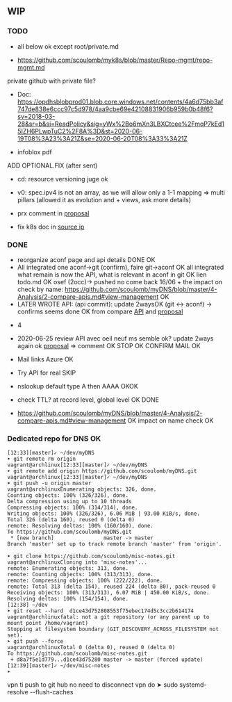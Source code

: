 ## WIP

### TODO

- all below ok except root/private.md

- https://github.com/scoulomb/myk8s/blob/master/Repo-mgmt/repo-mgmt.md

 private github with private file?
- Doc: https://opdhsblobprod01.blob.core.windows.net/contents/4a6d75bb3af747de838e6ccc97c5d978/4aa9cbe69e42108831906b959b0b48f6?sv=2018-03-28&sr=b&si=ReadPolicy&sig=yWx%2Bo6mXn3LBXCtcee%2FmqP7kEd15IZH6PLwpTuC2%2F8A%3D&st=2020-06-19T08%3A23%3A21Z&se=2020-06-20T08%3A33%3A21Z
+ infoblox pdf

ADD OPTIONAL.FIX (after sent)
- cd: resource versioning juge ok
- v0: spec.ipv4 is not an array, as we will allow only a 1-1 mapping => multi pillars (allowed it as evolution and + views, ask more details)
- prx comment in [proposal](4-Analysis/4-private-proposal.md) 

- fix k8s doc in [source ip](2-advanced-bind/1-bind-in-docker-and-kubernetes/2-understand-source-ip-in-k8s.md#doc-typo)

### DONE

- reorganize aconf page and api details DONE OK
- All integrated one aconf->git (confirm), faire git->aconf
OK all integrated what remain is now the API, what is relevant in aconf in git OK
lien todo.md OK osef (2occ)-> pushed no come back
16/06 + the impact on check by name: https://github.com/scoulomb/myDNS/blob/master/4-Analysis/2-compare-apis.md#view-management OK
- LATER WROTE API: (api commit): update 2waysOK (git <-> aconf) -> confirms seems done OK
from compare [API](4-Analysis/2-compare-apis.md#Notes-on-record-set-creation-API) and [proposal](4-Analysis/3-b-towards-a-k8s-like-api-apply-same-concept-to-DNS.md)
+ 4

-  2020-06-25 review API avec oeil neuf ms semble ok? update 2ways again ok
[proposal](4-Analysis/4-private-proposal.md#host-body) => comment OK
STOP OK CONFIRM MAIL OK


- Mail links Azure OK
- Try API for real SKIP
- nslookup default type A then AAAA OKOK
- check TTL? at record level, global level OK DONE                                                                                                                                                                                                                                                                                                                                         
-  https://github.com/scoulomb/myDNS/blob/master/4-Analysis/2-compare-apis.md#view-management OK
impact on name check OK

### Dedicated repo for DNS OK

````shell script
[12:33][master]✓ ~/dev/myDNS
➤ git remote rm origin                                                                                                                                                        vagrant@archlinux[12:33][master]✓ ~/dev/myDNS
➤ git remote add origin https://github.com/scoulomb/myDNS.git                                                                                                                 vagrant@archlinux[12:33][master]✓ ~/dev/myDNS
➤ git push -u origin master                                                                                                                                                   vagrant@archlinuxEnumerating objects: 326, done.
Counting objects: 100% (326/326), done.
Delta compression using up to 10 threads
Compressing objects: 100% (314/314), done.
Writing objects: 100% (326/326), 6.06 MiB | 93.00 KiB/s, done.
Total 326 (delta 160), reused 0 (delta 0)
remote: Resolving deltas: 100% (160/160), done.
To https://github.com/scoulomb/myDNS.git
 * [new branch]                master -> master
Branch 'master' set up to track remote branch 'master' from 'origin'.

➤ git clone https://github.com/scoulomb/misc-notes.git                                                                                                                        vagrant@archlinuxCloning into 'misc-notes'...
remote: Enumerating objects: 313, done.
remote: Counting objects: 100% (313/313), done.
remote: Compressing objects: 100% (222/222), done.
remote: Total 313 (delta 154), reused 224 (delta 80), pack-reused 0
Receiving objects: 100% (313/313), 6.07 MiB | 450.00 KiB/s, done.
Resolving deltas: 100% (154/154), done.
[12:38] ~/dev
➤ git reset --hard  d1ce43d752808553f75ebec174d5c3cc2b614174                                                                                                                  vagrant@archlinuxfatal: not a git repository (or any parent up to mount point /home/vagrant)
Stopping at filesystem boundary (GIT_DISCOVERY_ACROSS_FILESYSTEM not set).
➤ git push --force                                                                                                                                                            vagrant@archlinuxTotal 0 (delta 0), reused 0 (delta 0)
To https://github.com/scoulomb/misc-notes.git
 + d8a7f5e1d779...d1ce43d75280 master -> master (forced update)
[12:39][master]✓ ~/dev/misc-notes
➤
````

vpn ti push to git hub no need to disconnect vpn
do ➤ sudo systemd-resolve --flush-caches